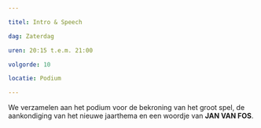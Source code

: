 ```yaml
---

titel: Intro & Speech

dag: Zaterdag

uren: 20:15 t.e.m. 21:00

volgorde: 10

locatie: Podium

---
```


We verzamelen aan het podium voor de bekroning van het groot spel, de aankondiging van het nieuwe jaarthema en een woordje van **JAN VAN FOS**.
